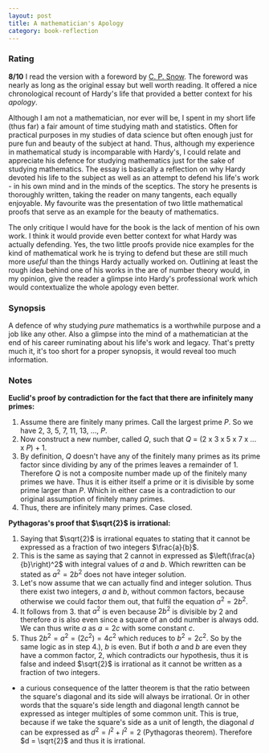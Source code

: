 ```yaml
---
layout: post
title: A mathematician's Apology
category: book-reflection
---
```


### Rating
**8/10** I read the version with a foreword by [C. P. Snow](https://en.wikipedia.org/wiki/C._P._Snow). The foreword was nearly as long as the original essay but well worth reading. It offered a nice chronological recount of Hardy's life that provided a better context for his *apology*.  

Although I am not a mathematician, nor ever will be, I spent in my short life (thus far) a fair amount of time studying math and statistics. Often for practical purposes in my studies of data science but often enough just for pure fun and beauty of the subject at hand. Thus, although my experience in mathematical study is incomparable with Hardy's, I could relate and appreciate his defence for studying mathematics just for the sake of studying mathematics. The essay is basically a reflection on why Hardy devoted his life to the subject as well as an attempt to defend his life's work - in his own mind and in the minds of the sceptics. The story he presents is thoroughly written, taking the reader on many tangents, each equally enjoyable. My favourite was the presentation of two little mathematical proofs that serve as an example for the beauty of mathematics.  

The only critique I would have for the book is the lack of mention of his own work. I think it would provide even better context for what Hardy was actually defending. Yes, the two little proofs provide nice examples for the kind of mathematical work he is trying to defend but these are still much more *useful* than the things Hardy actually worked on. Outlining at least the rough idea behind one of his works in the are of number theory would, in my opinion, give the reader a glimpse into Hardy's professional work which would contextualize the whole apology even better.

### Synopsis
A defence of why studying *pure* mathematics is a worthwhile purpose and a job like any other. Also a glimpse into the mind of a mathematician at the end of his career ruminating about his life's work and legacy. That's pretty much it, it's too short for a proper synopsis, it would reveal too much information.

### Notes
**Euclid's proof by contradiction for the fact that there are infinitely many primes:**
1. Assume there are finitely many primes. Call the largest prime *P*. So we have 2, 3, 5, 7, 11, 13, ..., *P*.
2. Now construct a new number, called *Q*, such that *Q* = (2 x 3 x 5 x 7 x ... x *P*) + 1. 
3. By definition, *Q* doesn't have any of the finitely many primes as its prime factor since dividing by any of the primes leaves a remainder of 1. Therefore *Q* is not a composite number made up of the finitely many primes we have. Thus it is either itself a prime or it is divisible by some prime larger than *P*. Which in either case is a contradiction to our original assumption of finitely many primes.
4. Thus, there are infinitely many primes. Case closed.  

**Pythagoras's proof that $\sqrt{2}$ is irrational:**
1. Saying that $\sqrt{2}$ is irrational equates to stating that it cannot be expressed as a fraction of two integers $\frac{a}{b}$.
2. This is the same as saying that 2 cannot in expressed as $\left(\frac{a}{b}\right)^2$ with integral values of $a$ and $b$. Which rewritten can be stated as $a^2 = 2b^2$ does not have integer solution.
3. Let's now assume that we can actually find and integer solution. Thus there exist two integers, $a$ and $b$, without common factors, because otherwise we could factor them out, that fulfil the equation $a^2 = 2b^2$.
4. It follows from 3. that $a^2$ is even because $2b^2$ is divisible by 2 and therefore $a$ is also even since a square of an odd number is always odd. We can thus write $a$ as $a = 2c$ with some constant $c$.
5. Thus $2b^2 = a^2 = (2c^2) = 4c^2$ which reduces to $b^2 = 2c^2$. So by the same logic as in step 4.), $b$ is even. But if both $a$ and $b$ are even they have a common factor, 2, which contradicts our hypothesis, thus it is false and indeed $\sqrt{2}$ is irrational as it cannot be written as a fraction of two integers.

- a curious consequence of the latter theorem is that the ratio between the square's diagonal and its side will always be irrational. Or in other words that the square's side length and diagonal length cannot be expressed as integer multiples of some common unit. This is true, because if we take the square's side as a unit of length, the diagonal $d$ can be expressed as $d^2 = I^2 + I^2 = 2$ (Pythagoras theorem). Therefore $d = \sqrt{2}$ and thus it is irrational.
